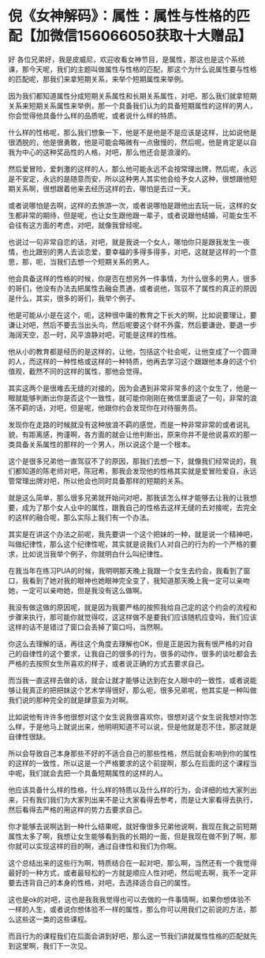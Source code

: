 # 倪《女神解码》：属性：属性与性格的匹配【加微信156066050获取十大赠品】

好 各位兄弟好，我是皮威尼，欢迎收看女神节目，是属性，那这也是这个系统课，那今天呢，我们的主题叫做属性与性格的匹配，那这个为什么说属性要与性格的匹配呢，那我们来拿短期关系，来举个短期属性来举例。

因为我们都知道属性分成短期关系属性和长期关系属性，对吧，那么我们就拿短期关系来短期关系属性来举例，那一个具备我们认为的具备短期属性的这样的男人，你会觉得他具备什么样的品质呢，或者说什么样的特质。

什么样的性格呢，那么我们想象一下，他是不是他是不是应该是这样，比如说他是很洒脱的，他是很勇敢，他是可能会略微有一点傲慢的，然后呢，他是肯定是以自我为中心的这种奖品性的人格，对吧，那么他还会是浪漫的。

然后爱冒险，爱刺激的这样的人，那么他可能永远不会按常理出牌，然后呢，永远是不安定，永远的是随意而安，所以这种男人其实他会给予女人这种，很想跟他短期关系啊，很想跟着他来去经历这样的去，哪怕是去过一天。

或者说哪怕是去啊，这样的去旅游一次，或者说哪怕是跟他出去玩一玩，这样的女生都非常的期待，但是呢，也让女生跟他跟一辈子，或者说跟他结婚，可能女生不会往有这方面的考虑，对吧，就像我曾经呢。

也说过一句非常自恋的话，对吧，就是我说一个女人，哪怕你只是跟我发生一夜情，也比跟别的男人去谈恋爱，要幸福的多得多得多，对吧，这就是这样的一个意思，那，呃，当我们去想一个短期关系的男人。

他会具备这样的性格的时候，你是否在想另外一件事情，为什么很多的男人，很多的哥们，他没有办法去把属性去融会贯通，或者说他，驾驭不了属性的真正的原因是什么，其实，很多的哥们，我举个例子。

他是可能从小是在这个，呃，这种很中庸的教育之下长大的啊，比如说要理让，要谦让对吧，然后不要去当出头鸟，然后呢要这个财不外露，然后要谦逊，要退一步海阔天空，忍一时，风平浪静对吧，可能是这样的性格。

他从小的教育都是经历的是这样的，让他，包括这个社会呢，让他变成了一个圆滑的人，而这样的一种性格或这样的一种特质，他再去学习这个跟跟他本身的这个价值观，截然不同的这样的属性，那他会觉得。

其实这两个是很难去无缝的对接的，因为会遇到非常非常多的这个女生了，他是一眼就能够判断出你是否这个一致性，就可能你刚刚在微信里面说了一句，非常的浪荡不羁的话，对吧，但是呢，他跟你约会发现你在对待服务员。

发现你在走路的时候就没有这种放浪不羁的感觉，而是一种非常非常的或者说礼貌，有距离感，拘谨啊，各方面的就会让他判断出，原来你并不是他说喜欢的那一类具备关系属性的那样的一个男人，所以说这个是一个根本。

这个是很多兄弟他一直驾驭不了的原因，那我们去想一下，就像我们经常说的，我们都知道的陈老师对吧，陈冠希，那我会发现他的性格其实就是爱冒险爱自，永远管常理出牌对吧，所以他会也同时具备那样的短期的关系。

就是这么简单，那么很多兄弟就开始问对吧，那我该怎么样才能够去让我的让我想要，成为了那个女人业中的属性，跟我自己的性格去这样无缝的去对接呢，去完全的这样的融合呢，那么实际上我们有一个办法。

其实是在讲这个办法之前呢，我先要讲一个这个把妹的一种，就是说一个精神吧，叫做纪律性，那么这个纪律性呢，其实就是说我们人对自己的行为的一个严格的要求，比如说当我举个例子，你就明白什么叫纪律性。

在我当年在练习PUA的时候，我明明那天晚上我跟一个女生去约会，我看到了窗口，我看到了她对我的眼神也她眼神完全变了，我知道那天晚上我一定可以亲吻她，一定可以亲吻她，但是我没有这么做啊。

我没有做这做的原因呢，就是因为我要严格的按照我给自己定的这个约会的流程和步骤来执行，那可能你就觉得哎，这这样做不是要我们应该随机应变吗，我们应该这样的话不是错过了窗口会丢掉了窗口吗，当然啊。

你这么去理解的话，再往这个角度去理解也OK，但是正是因为我有很严格的对自己的自律性的这个要求，让我自己的很多的行为，很多的动作，很多的谈吐都会去严格的去按照女生所喜欢的样子，或者说正确的方式去要求自己。

而当我一直这样去做的话，就会让就才能够让达到在女人眼中的一致性，或者说能够让我真正的把把妹这个艺术学得很好，那么呃，很多兄弟呢，他其实是一种叫做我们说的那种完全的就是肆意妄为对啊。

比如说他有许许多他很想对这个女生说我很喜欢你，很想对这个女生说我想对你怎么样，于是他马上就说出来，他明明知道不可以说，但是他就是忍不住，那这就是自律性很缺。

所以会导致自己本身那些不好的不适合自己的那些性格，然后就会影响到你的属性的这样的一致性，所以这是一个严格要求的这个前提啊，那么在后面的这个课程当中呢，我们就会去把一个具备短期属性的这样的人。

他应该具备什么样的性格，什么样的特质以及什么样的行为，会详细的给大家列出来，只有我们我们为大家列出来不是让大家看得去参考，而是让大家看得去执行，然后看得去严格的用这样的势力去要求自己。

你才能够去说啊达到一种什么结果呢，就好像很多兄弟他说啊，我现在我之前短期属性太多了啊，我想让女生能够看到我的长期的一面，但是我现在做不到了啊，那你就可以实现这样的目的啊，通过自律性和我们为你啊。

这个总结出来的这些行为啊，特质结合在一起对吧，那么啊，当然还有一个我觉得最好的一种方式，或者最轻松的一方就是顺应人性对吧，然后呢去啊，我不一定非要去违背自己的本身的性格，对吧，去选择适合自己的属性。

这也是ok的对吧，这也是我我我觉得也可以去做的一件事情啊，如果你想体验不一样的人生，或者说你想体验不一样的属性，那么你可以用我们之前说的方法，那么这些这一类的这些课程。

而且行为的课程我们在后面会讲到好吧，那么这一节我们讲就属性性格的匹配就先到这里啊，我们下一次见。